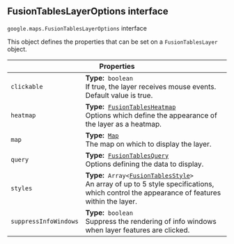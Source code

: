 <h2 id="FusionTablesLayerOptions"> FusionTablesLayerOptions interface </h2><p>
<code><span itemprop="path">google.maps</span>.<span itemprop="name">FusionTablesLayerOptions</span></code>
interface
</p><p>This object defines the properties that can be set on a <code>FusionTablesLayer</code> object.</p><div class="devsite-table-wrapper"><table class="properties responsive" summary="interface FusionTablesLayerOptions - Properties">
<thead>
<tr><th colspan="2">Properties</th>
</tr></thead>
<tbody>
<tr id="FusionTablesLayerOptions.clickable">
<td><code><span>clickable</span></code></td>
<td><div><strong>Type:</strong>&nbsp; <code>boolean</code></div>
<div class="desc">If true, the layer receives mouse events. Default value is true.</div></td>
</tr>
<tr id="FusionTablesLayerOptions.heatmap">
<td><code><span>heatmap</span></code></td>
<td><div><strong>Type:</strong>&nbsp; <code><a href="https://github.com/amenadiel/google-maps-documentation/blob/master/docs/FusionTablesHeatmap.md">FusionTablesHeatmap</a></code></div>
<div class="desc">Options which define the appearance of the layer as a heatmap.</div></td>
</tr>
<tr id="FusionTablesLayerOptions.map">
<td><code><span>map</span></code></td>
<td><div><strong>Type:</strong>&nbsp; <code><a href="https://github.com/amenadiel/google-maps-documentation/blob/master/docs/Map.md">Map</a></code></div>
<div class="desc">The map on which to display the layer.</div></td>
</tr>
<tr id="FusionTablesLayerOptions.query">
<td><code><span>query</span></code></td>
<td><div><strong>Type:</strong>&nbsp; <code><a href="https://github.com/amenadiel/google-maps-documentation/blob/master/docs/FusionTablesQuery.md">FusionTablesQuery</a></code></div>
<div class="desc">Options defining the data to display.</div></td>
</tr>
<tr id="FusionTablesLayerOptions.styles">
<td><code><span>styles</span></code></td>
<td><div><strong>Type:</strong>&nbsp; <code>Array&lt;<a href="https://github.com/amenadiel/google-maps-documentation/blob/master/docs/FusionTablesStyle.md">FusionTablesStyle</a>&gt;</code></div>
<div class="desc">An array of up to 5 style specifications, which control the appearance of features within the layer.</div></td>
</tr>
<tr id="FusionTablesLayerOptions.suppressInfoWindows">
<td><code><span>suppressInfoWindows</span></code></td>
<td><div><strong>Type:</strong>&nbsp; <code>boolean</code></div>
<div class="desc">Suppress the rendering of info windows when layer features are clicked.</div></td>
</tr>
</tbody>
</table></div>